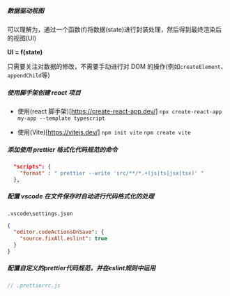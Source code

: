 ##### 数据驱动视图

可以理解为，通过一个函数(f)将数据(state)进行封装处理，然后得到最终渲染后的视图(UI)

**UI = f(state)**

只需要关注对数据的修改，不需要手动进行对 DOM 的操作(例如`createElement`、`appendChild`等)

##### 使用脚手架创建 react 项目

- 使用(react 脚手架)[https://create-react-app.dev/]
  `npx create-react-app my-app --template typescript`

- 使用(Vite)[https://vitejs.dev/]
  `npm init vite`
  `npm create vite`

##### 添加使用 prettier 格式化代码规范的命令

```json
  "scripts": {
    "format" : " prettier --write 'src/**/*.+(js|ts|jsx|tsx)' "
  },
```

##### 配置 vscode 在文件保存时自动进行代码格式化的处理

`.vscode\settings.json`

```json
{
  "editor.codeActionsOnSave": {
    "source.fixAll.eslint": true
  }
}
```

##### 配置自定义的prettier代码规范，并在eslint规则中运用

```js
// .prettierrc.js

```